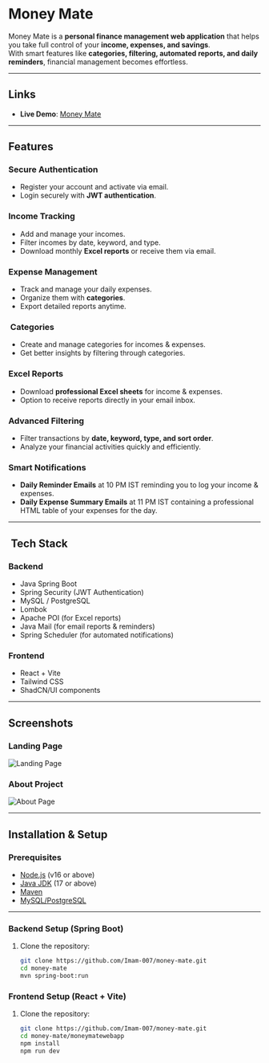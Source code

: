 #  Money Mate

Money Mate is a **personal finance management web application** that helps you take full control of your **income, expenses, and savings**.  
With smart features like **categories, filtering, automated reports, and daily reminders**, financial management becomes effortless.

---

##  Links

-  **Live Demo**: [Money Mate](https://money-mate-imam.netlify.app/)

---

##  Features

###  Secure Authentication
- Register your account and activate via email.
- Login securely with **JWT authentication**.

###  Income Tracking
- Add and manage your incomes.
- Filter incomes by date, keyword, and type.
- Download monthly **Excel reports** or receive them via email.

###  Expense Management
- Track and manage your daily expenses.
- Organize them with **categories**.
- Export detailed reports anytime.

### ️ Categories
- Create and manage categories for incomes & expenses.
- Get better insights by filtering through categories.

###  Excel Reports
- Download **professional Excel sheets** for income & expenses.
- Option to receive reports directly in your email inbox.

###  Advanced Filtering
- Filter transactions by **date, keyword, type, and sort order**.
- Analyze your financial activities quickly and efficiently.

###  Smart Notifications
-  **Daily Reminder Emails** at 10 PM IST reminding you to log your income & expenses.
-  **Daily Expense Summary Emails** at 11 PM IST containing a professional HTML table of your expenses for the day.

---

## ️ Tech Stack

### **Backend**
- Java Spring Boot
- Spring Security (JWT Authentication)
- MySQL / PostgreSQL
- Lombok
- Apache POI (for Excel reports)
- Java Mail (for email reports & reminders)
- Spring Scheduler (for automated notifications)

### **Frontend**
- React + Vite
- Tailwind CSS
- ShadCN/UI components

---

##  Screenshots

### Landing Page
![Landing Page](./screenshots/landing.png)

### About Project
![About Page](./screenshots/about.png)

---

##  Installation & Setup

###  Prerequisites
- [Node.js](https://nodejs.org/) (v16 or above)
- [Java JDK](https://adoptium.net/) (17 or above)
- [Maven](https://maven.apache.org/)
- [MySQL/PostgreSQL](https://www.postgresql.org/)

---

### Backend Setup (Spring Boot)

1. Clone the repository:
   ```bash
   git clone https://github.com/Imam-007/money-mate.git
   cd money-mate
   mvn spring-boot:run
    ```

### Frontend Setup (React + Vite)

1. Clone the repository:
   ```bash
   git clone https://github.com/Imam-007/money-mate.git
   cd money-mate/moneymatewebapp
   npm install
   npm run dev
   ```